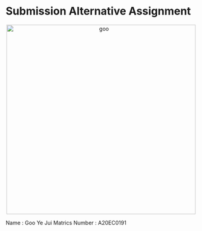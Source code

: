 # Submission Alternative Assignment
<center><img src="https://github.com/drshahizan/SECP3843/assets/97009588/f6f7e7a2-db4c-486f-9069-4ff0d9af7052" alt="goo" title="goo-photo" height="500" /></center>

Name : Goo Ye Jui
Matrics Number : A20EC0191
